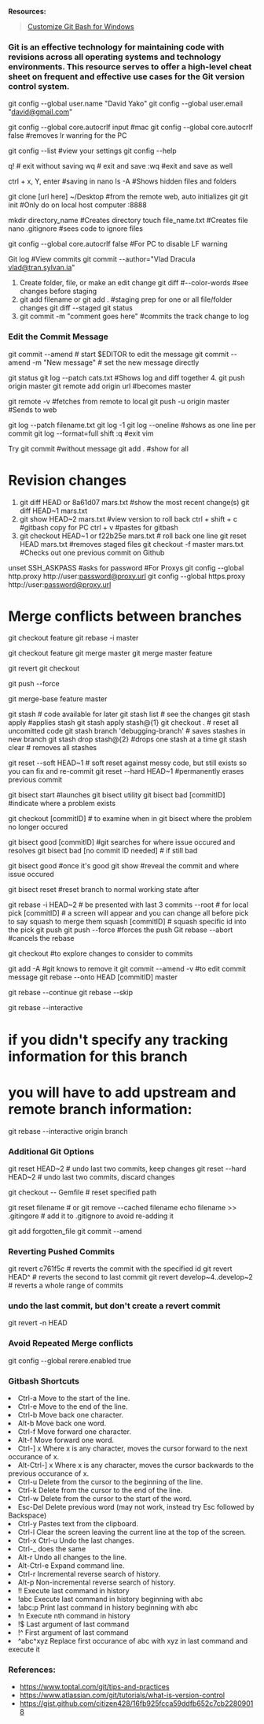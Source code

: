 **Resources:**
> [Customize Git Bash for Windows](https://alanbarber.com/post/how-to-customize-the-git-for-windows-bash-shell-prompt/)

### Git is an effective technology for maintaining code with revisions across all operating systems and technology environments.  This resource serves to offer a high-level cheat sheet on frequent and effective use cases for the Git version control system.

git config --global user.name "David Yako"
git config --global user.email "david@gmail.com"

git config --global core.autocrlf input #mac
git config --global core.autocrlf false #removes lr wanring for the PC 

git config --list #view your settings 
git config --help

q! # exit without saving 
wq # exit and save 
:wq #exit and save as well 

ctrl + x, Y, enter #saving in nano 
ls -A #Shows hidden files and folders 

git clone [url here] ~/Desktop #from the remote web, auto initializes git
git init  #Only do on local host computer :8888

mkdir directory_name #Creates directory
touch file_name.txt #Creates file
nano .gitignore #sees code to ignore files 

git config --global core.autocrlf false #For PC to disable LF warning 

Git log #View commits
git commit --author="Vlad Dracula <vlad@tran.sylvan.ia>"
1. Create folder, file, or make an edit change
git diff #--color-words #see changes before staging
2. git add filename or git add . #staging prep for one or all file/folder changes 
git diff --staged
git status
3. git commit -m "comment goes here" #commits the track change to log
### Edit the Commit Message
git commit --amend                  # start $EDITOR to edit the message
git commit --amend -m "New message" # set the new message directly

git status
git log --patch cats.txt #Shows log and diff together
4. git push origin master
git remote add origin url #becomes master 

git remote -v #fetches from remote to local 
git push -u origin master #Sends to web 

git log --patch filename.txt
git log -1
git log --oneline #shows as one line per commit 
git log --format=full
shift :q #exit vim

Try git commit #without message
git add . #show for all 

# Revision changes 
1. git diff HEAD or 8a61d07 mars.txt #show the most recent change(s)
git diff HEAD~1 mars.txt
2. git show HEAD~2 mars.txt #view version to roll back
ctrl + shift + c #gitbash copy for PC 
ctrl + v #pastes for gitbash 
3. git checkout HEAD~1 or f22b25e mars.txt # roll back one line
git reset HEAD mars.txt #removes staged files
git checkout -f master mars.txt #Checks out one previous commit on Github

unset SSH_ASKPASS #asks for password 
#For Proxys
git config --global http.proxy http://user:password@proxy.url
git config --global https.proxy http://user:password@proxy.url

# Merge conflicts between branches

git checkout feature 
git rebase -i master

git checkout feature
git merge master 
git merge master feature 

git revert 
git checkout 

git push --force

git merge-base feature master 

git stash # code available for later
git stash list # see the changes 
git stash apply #applies stash 
git stash apply stash@{1}
git checkout . # reset all uncomitted code
git stash branch 'debugging-branch' # saves stashes in new branch 
git stash drop stash@{2} #drops one stash at a time 
git stash clear # removes all stashes 

git reset --soft HEAD~1 # soft reset against messy code, but still exists so you can fix and re-commit 
git reset --hard HEAD~1 #permanently erases previous commit

git bisect start #launches git bisect utility 
git bisect bad [commitID] #indicate where a problem exists

git checkout [commitID] # to examine when in git bisect where the problem no longer occured

git bisect good [commitID] #git searches for where issue occured and resolves 
git bisect bad [no commit ID needed]  # if still bad 

git bisect good #once it's good 
git show #reveal the commit and where issue occured 

git bisect reset #reset branch to normal working state after 

git rebase -i HEAD~2 # be presented with last 3 commits --root # for local
pick [commitID] # a screen will appear and you can change all before pick to say squash to merge them
squash [commitID] # squash specific id into the pick 
git push 
git push --force #forces the push
Git rebase --abort #cancels the rebase 

git checkout #to explore changes to consider to commits 

git add -A  #git knows to remove it 
git commit --amend -v #to edit commit message 
git rebase --onto HEAD [commitID] master 

git rebase --continue 
git rebase --skip 

git rebase --interactive 
# if you didn't specify any tracking information for this branch 
# you will have to add upstream and remote branch information: 
git rebase --interactive origin branch

### Additional Git Options
git reset HEAD~2        # undo last two commits, keep changes
git reset --hard HEAD~2 # undo last two commits, discard changes  

git checkout -- Gemfile # reset specified path 

git reset filename          # or git remove --cached filename
echo filename >> .gitingore # add it to .gitignore to avoid re-adding it

git add forgotten_file 
git commit --amend

### Reverting Pushed Commits
git revert c761f5c              # reverts the commit with the specified id
 git revert HEAD^                # reverts the second to last commit
 git revert develop~4..develop~2 # reverts a whole range of commits
 
### undo the last commit, but don't create a revert commit 
git revert -n HEAD

### Avoid Repeated Merge conflicts
git config --global rerere.enabled true

### Gitbash Shortcuts
<li>Ctrl-a		Move to the start of the line.</li>
<li>Ctrl-e		Move to the end of the line.</li>
<li>Ctrl-b		Move back one character.</li>
<li>Alt-b		Move back one word.</li>
<li>Ctrl-f		Move forward one character.</li>
<li>Alt-f		Move forward one word.</li>
<li>Ctrl-] x	Where x is any character, moves the cursor forward to the next occurance of x.</li>
<li>Alt-Ctrl-] x	Where x is any character, moves the cursor backwards to the previous occurance of x.</li>
<li>Ctrl-u		Delete from the cursor to the beginning of the line.</li>
<li>Ctrl-k		Delete from the cursor to the end of the line.</li>
<li>Ctrl-w		Delete from the cursor to the start of the word.</li>
<li>Esc-Del		Delete previous word (may not work, instead try Esc followed by Backspace)</li>
<li>Ctrl-y		Pastes text from the clipboard.</li>
<li>Ctrl-l		Clear the screen leaving the current line at the top of the screen.</li>
<li>Ctrl-x Ctrl-u	Undo the last changes. <li>Ctrl-_ does the same</li>
<li>Alt-r		Undo all changes to the line.</li>
<li>Alt-Ctrl-e	Expand command line.</li>
<li>Ctrl-r		Incremental reverse search of history.</li>
<li>Alt-p		Non-incremental reverse search of history.</li>
<li>!!		Execute last command in history</li>
<li>!abc		Execute last command in history beginning with abc</li>
<li>!abc:p		Print last command in history beginning with abc</li>
<li>!n		Execute nth command in history</li>
<li>!$		Last argument of last command</li>
<li>!^		First argument of last command</li>
<li>^abc^xyz	Replace first occurance of abc with xyz in last command and execute it</li>

### References:
- https://www.toptal.com/git/tips-and-practices
- https://www.atlassian.com/git/tutorials/what-is-version-control
- https://gist.github.com/citizen428/16fb925fcca59ddfb652c7cb22809018

